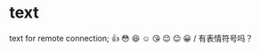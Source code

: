 # text
text for remote connection;
:+1:
:flushed:
:laughing:
:relaxed:
:kissing_heart:
:relieved:
:wink:
:grinning:
/
有表情符号吗？
